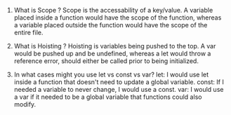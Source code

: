 1. What is Scope ?
    Scope is the accessability of a key/value. A variable placed inside a function would have the scope of the function, whereas a variable placed outside the function would have the scope of the entire file.

2. What is Hoisting ?
    Hoisting is variables being pushed to the top. A var would be pushed up and be undefined, whereas a let would throw a reference error, should either be called prior to being initialized.

3. In what cases might you use let vs const vs var?
    let: I would use let inside a function that doesn't need to update a global variable.
    const: If I needed a variable to never change, I would use a const.
    var: I would use a var if it needed to be a global variable that functions could also modify.